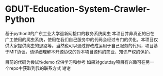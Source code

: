 # GDUT-Education-System-Crawler-Python
基于python3的广东工业大学迎新网接口的教务系统爬虫
本项目并非真正的日在广工使用的爬虫系统，使用在我们自己服务中的代码会经过专门的优化。本项目仅供大家提供爬虫的思路等，当然也可以通过修改成运用于自己服务的代码，项目基于MIT协议，请详细理解本开源协议的对本项目源码的商业、知识产权的保护。

目前的代码为尝试性demo
仅供学习和参考
如果对gdutday项目有兴趣可在另一个repo中获取到我的联系方式
谢谢
